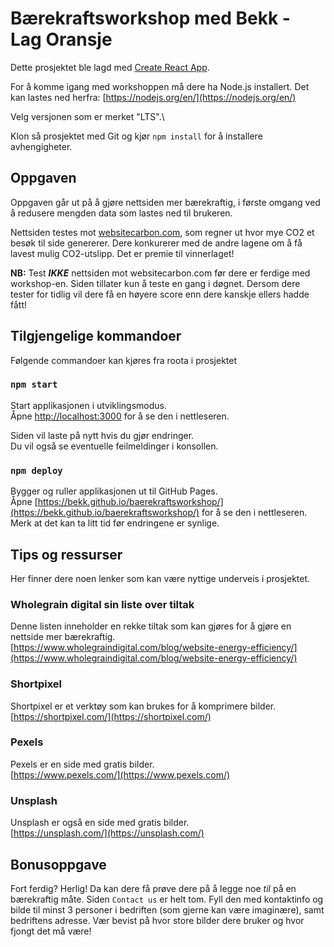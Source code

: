 # Bærekraftsworkshop med Bekk - Lag Oransje

Dette prosjektet ble lagd med [Create React App](https://github.com/facebook/create-react-app).

For å komme igang med workshoppen må dere ha Node.js installert. Det kan lastes ned herfra: [https://nodejs.org/en/](https://nodejs.org/en/)

Velg versjonen som er merket "LTS".\

Klon så prosjektet med Git og kjør `npm install` for å installere avhengigheter.

## Oppgaven

Oppgaven går ut på å gjøre nettsiden mer bærekraftig, i første omgang ved å redusere mengden data som lastes ned til brukeren.

Nettsiden testes mot [websitecarbon.com](https://websitecarbon.com), som regner ut hvor mye CO2 et besøk til side genererer. Dere konkurerer med de andre lagene om å få lavest mulig CO2-utslipp. Det er premie til vinnerlaget!

**NB:** Test **_IKKE_** nettsiden mot websitecarbon.com før dere er ferdige med workshop-en. Siden tillater kun å teste en gang i døgnet. Dersom dere tester for tidlig vil dere få en høyere score enn dere kanskje ellers hadde fått!

## Tilgjengelige kommandoer

Følgende commandoer kan kjøres fra roota i prosjektet

### `npm start`

Start applikasjonen i utviklingsmodus.\
Åpne [http://localhost:3000](http://localhost:3000) for å se den i nettleseren.

Siden vil laste på nytt hvis du gjør endringer.\
Du vil også se eventuelle feilmeldinger i konsollen.

### `npm deploy`

Bygger og ruller applikasjonen ut til GitHub Pages.\
Åpne [https://bekk.github.io/baerekraftsworkshop/](https://bekk.github.io/baerekraftsworkshop/) for å se den i nettleseren.\
Merk at det kan ta litt tid før endringene er synlige.

## Tips og ressurser

Her finner dere noen lenker som kan være nyttige underveis i prosjektet.

### Wholegrain digital sin liste over tiltak

Denne listen inneholder en rekke tiltak som kan gjøres for å gjøre en nettside mer bærekraftig.\
[https://www.wholegraindigital.com/blog/website-energy-efficiency/](https://www.wholegraindigital.com/blog/website-energy-efficiency/)

### Shortpixel

Shortpixel er et verktøy som kan brukes for å komprimere bilder.\
[https://shortpixel.com/](https://shortpixel.com/)

### Pexels

Pexels er en side med gratis bilder.\
[https://www.pexels.com/](https://www.pexels.com/)

### Unsplash

Unsplash er også en side med gratis bilder.\
[https://unsplash.com/](https://unsplash.com/)

## Bonusoppgave

Fort ferdig? Herlig! Da kan dere få prøve dere på å legge noe _til_ på en bærekraftig måte. Siden `Contact us` er helt tom. Fyll den med kontaktinfo og bilde til minst 3 personer i bedriften (som gjerne kan være imaginære), samt bedriftens adresse. Vær bevist på hvor store bilder dere bruker og hvor fjongt det må være!
